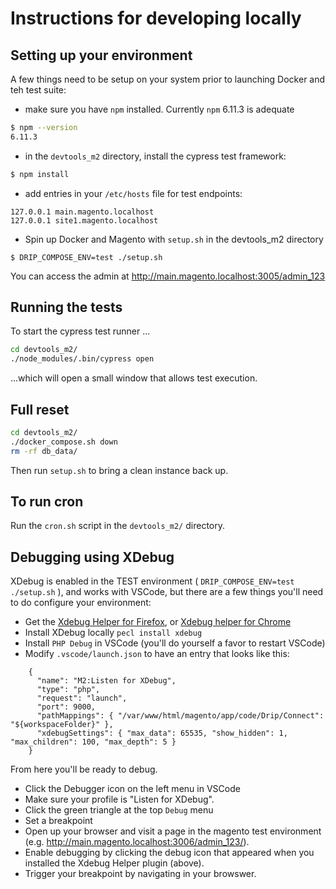 # Instructions for developing locally

## Setting up your environment

A few things need to be setup on your system prior to launching Docker and teh test suite:
 - make sure you have `npm` installed. Currently `npm` 6.11.3 is adequate
```bash
$ npm --version
6.11.3
```
 - in the `devtools_m2` directory, install the cypress test framework:
```bash
$ npm install
```
 - add entries in your `/etc/hosts` file for test endpoints:
```
127.0.0.1 main.magento.localhost
127.0.0.1 site1.magento.localhost
```
 - Spin up Docker and Magento with `setup.sh` in the devtools_m2 directory
 ```aidl
$ DRIP_COMPOSE_ENV=test ./setup.sh
```

You can access the admin at http://main.magento.localhost:3005/admin_123

## Running the tests

To start the cypress test runner ...

```bash
cd devtools_m2/
./node_modules/.bin/cypress open
```

...which will open a small window that allows test execution.

## Full reset

```bash
cd devtools_m2/
./docker_compose.sh down
rm -rf db_data/
```

Then run `setup.sh` to bring a clean instance back up.

## To run cron

Run the `cron.sh` script in the `devtools_m2/` directory.

## Debugging using XDebug

XDebug is enabled in the TEST environment ( `DRIP_COMPOSE_ENV=test ./setup.sh` ), and works with VSCode, but there are a few things you'll need to do configure your environment:

- Get the [Xdebug Helper for Firefox](https://addons.mozilla.org/en-US/firefox/addon/xdebug-helper-for-firefox/), or [Xdebug helper for Chrome](https://chrome.google.com/extensions/detail/eadndfjplgieldjbigjakmdgkmoaaaoc)
- Install XDebug locally `pecl install xdebug`
- Install `PHP Debug` in VSCode  (you'll do yourself a favor to restart VSCode)
- Modify `.vscode/launch.json` to have an entry that looks like this:
```
    {
      "name": "M2:Listen for XDebug",
      "type": "php",
      "request": "launch",
      "port": 9000,
      "pathMappings": { "/var/www/html/magento/app/code/Drip/Connect": "${workspaceFolder}" },
      "xdebugSettings": { "max_data": 65535, "show_hidden": 1, "max_children": 100, "max_depth": 5 }
    }
```

From here you'll be ready to debug.
- Click the Debugger icon on the left menu in VSCode
- Make sure your profile is "Listen for XDebug".
- Click the green triangle at the top `Debug` menu
- Set a breakpoint
- Open up your browser and visit a page in the magento test environment (e.g. http://main.magento.localhost:3006/admin_123/).
- Enable debugging by clicking the debug icon that appeared when you installed the Xdebug Helper plugin (above).
- Trigger your breakpoint by navigating in your browswer.
